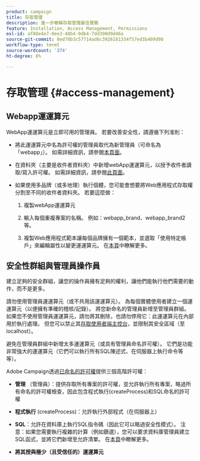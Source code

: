 ```yaml
---
product: campaign
title: 存取管理
description: 進一步瞭解存取管理最佳實務
feature: Installation, Access Management, Permissions
exl-id: af88e4e7-0ee3-48b4-9db4-7dd390d9d46a
source-git-commit: 0ed70b3c57714ad6c3926181334f57ed3b409d98
workflow-type: tm+mt
source-wordcount: '374'
ht-degree: 8%

---
```


# 存取管理 {#access-management}



## Webapp運運算元

WebApp運運算元是立即可用的管理員。 若要改善安全性，請遵循下列准則：

* 將此運運算元中名為許可權的管理員取代為新管理員（可命名為「webapp」）。 如需詳細資訊，請參閱[本頁面](../../platform/using/access-management.md)。

* 在資料夾（主要是收件者資料夾）中新增webApp運運算元，以授予收件者讀取/寫入許可權。 如需詳細資訊，請參閱[此頁面](../../platform/using/access-management.md)。

* 如果使用多品牌（或多地理）執行個體，您可能會想要將Web應用程式存取權分割至不同的收件者資料夾。 若要這麼做：

   1. 複製webApp運運算元

   1. 輸入每個重複專案的名稱。 例如：webapp_brand、webapp_brand2等。

   1. 複製Web應用程式範本讓每個品牌擁有一個範本，並選取「使用特定帳戶」來編輯屬性以變更運運算元。  在[本頁](../../web/using/defining-web-forms-properties.md)中瞭解更多。

## 安全性群組與管理員操作員

建立足夠的安全群組，讓您的操作員擁有足夠的權利，讓他們能執行他們需要的動作，而不是更多。

請勿使用管理員運運算元（或不共用該運運算元）。 為每個實體使用者建立一個運運算元（以便擁有準確的稽核/記錄）。 將您新命名的管理員新增至管理員群組。 如果您不使用管理員運運算元，請勿將其刪除，也請勿停用它：此運運算元在內部用於執行處理。 但您可以禁止其[存取使用者端主控台](../../platform/using/access-management.md)，並限制其安全區域（至localhost）。

避免在管理員群組中新增太多運運算元（或具有管理員命名許可權）。 它們是功能非常強大的運運算元（它們可以執行所有SQL陳述式、在伺服器上執行命令等等）。

Adobe Campaign透過[已命名的許可權](../../platform/using/access-management.md#named-rights)提供三個高階許可權：

* **管理** （管理員）：提供存取所有專案的許可權，並允許執行所有專案，略過所有命名的許可權檢查，因此包含程式執行(createProcess)和SQL命名的許可權

* **程式執行** (createProcess)：允許執行外部程式（在伺服器上）

* **SQL**：允許在資料庫上執行SQL指令碼（因此它可以略過安全性模式）。 注意：如果您需要執行複雜的計算（例如篩選），您可以要求資料庫管理員建立SQL函式，並將它們新增至允許清單。 在[本頁](../../installation/using/scripting-coding-guidelines.md)中瞭解更多。

* **將其授與極少（且受信任的）運運算元**
